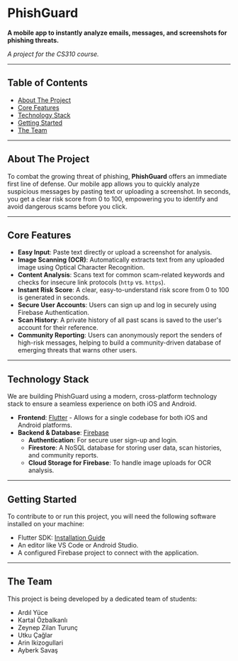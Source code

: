 # PhishGuard

**A mobile app to instantly analyze emails, messages, and screenshots for phishing threats.**

*A project for the CS310 course.*

---

## Table of Contents

- [About The Project](#about-the-project)
- [Core Features](#core-features)
- [Technology Stack](#technology-stack)
- [Getting Started](#getting-started)
- [The Team](#the-team)

---

## About The Project

To combat the growing threat of phishing, **PhishGuard** offers an immediate first line of defense. Our mobile app allows you to quickly analyze suspicious messages by pasting text or uploading a screenshot. In seconds, you get a clear risk score from 0 to 100, empowering you to identify and avoid dangerous scams before you click.

---

## Core Features

* **Easy Input**: Paste text directly or upload a screenshot for analysis.
* **Image Scanning (OCR)**: Automatically extracts text from any uploaded image using Optical Character Recognition.
* **Content Analysis**: Scans text for common scam-related keywords and checks for insecure link protocols (`http` vs. `https`).
* **Instant Risk Score**: A clear, easy-to-understand risk score from 0 to 100 is generated in seconds.
* **Secure User Accounts**: Users can sign up and log in securely using Firebase Authentication.
* **Scan History**: A private history of all past scans is saved to the user's account for their reference.
* **Community Reporting**: Users can anonymously report the senders of high-risk messages, helping to build a community-driven database of emerging threats that warns other users.

---

## Technology Stack

We are building PhishGuard using a modern, cross-platform technology stack to ensure a seamless experience on both iOS and Android.

* **Frontend**: [Flutter](https://flutter.dev/) - Allows for a single codebase for both iOS and Android platforms.
* **Backend & Database**: [Firebase](https://firebase.google.com/)
    * **Authentication**: For secure user sign-up and login.
    * **Firestore**: A NoSQL database for storing user data, scan histories, and community reports.
    * **Cloud Storage for Firebase**: To handle image uploads for OCR analysis.

---

## Getting Started

To contribute to or run this project, you will need the following software installed on your machine:

* Flutter SDK: [Installation Guide](https://docs.flutter.dev/get-started/install)
* An editor like VS Code or Android Studio.
* A configured Firebase project to connect with the application.

---

## The Team

This project is being developed by a dedicated team of students:

- Ardıl Yüce
- Kartal Özbalkanlı
- Zeynep Zilan Turunç
- Utku Çağlar
- Arin Ikizogullari
- Ayberk Savaş
